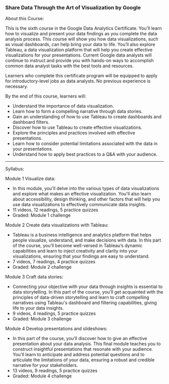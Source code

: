 ### Share Data Through the Art of Visualization by Google

About this Course:

This is the sixth course in the Google Data Analytics Certificate. You’ll learn how to visualize and present your data findings as you complete the data analysis process. This course will show you how data visualizations, such as visual dashboards, can help bring your data to life. You’ll also explore Tableau, a data visualization platform that will help you create effective visualizations for your presentations. Current Google data analysts will continue to instruct and provide you with hands-on ways to accomplish common data analyst tasks with the best tools and resources.

Learners who complete this certificate program will be equipped to apply for introductory-level jobs as data analysts. No previous experience is necessary.

By the end of this course, learners will:
- Understand the importance of data visualization.
- Learn how to form a compelling narrative through data stories.
- Gain an understanding of how to use Tableau to create dashboards and dashboard filters.
- Discover how to use Tableau to create effective visualizations. 
- Explore the principles and practices involved with effective presentations.
- Learn how to consider potential limitations associated with the data in your presentations.
- Understand how to apply best practices to a Q&A with your audience.

------------

Syllabus:

Module 1 Visualize data:

- In this module, you’ll delve into the various types of data visualizations and explore what makes an effective visualization. You'll also learn about accessibility, design thinking, and other factors that will help you use data visualizations to effectively communicate data insights.
- 11 videos, 12 readings, 5 practice quizzes
- Graded: Module 1 challenge

Module 2 Create data visualizations with Tableau:
- Tableau is a business intelligence and analytics platform that helps people visualize, understand, and make decisions with data. In this part of the course, you’ll become well-versed in Tableau’s dynamic capabilities and learn to inject creativity and clarity into your visualizations, ensuring that your findings are easy to understand.
- 7 videos, 7 readings, 4 practice quizzes
- Graded: Module 2 challenge

Module 3 Craft data stories:
- Connecting your objective with your data through insights is essential to data storytelling. In this part of the course, you’ll get acquainted with the principles of data-driven storytelling and learn to craft compelling narratives using Tableau's dashboard and filtering capabilities, giving life to your data insights.
- 9 videos, 4 readings, 5 practice quizzes
- Graded: Module 3 challenge

Module 4 Develop presentations and slideshows:
- In this part of the course, you’ll discover how to give an effective presentation about your data analysis. This final module teaches you to construct insightful presentations that resonate with your audience. You'll learn to anticipate and address potential questions and to articulate the limitations of your data, ensuring a robust and credible narrative for your stakeholders.
- 13 videos, 9 readings, 5 practice quizzes
- Graded: Module 4 challenge